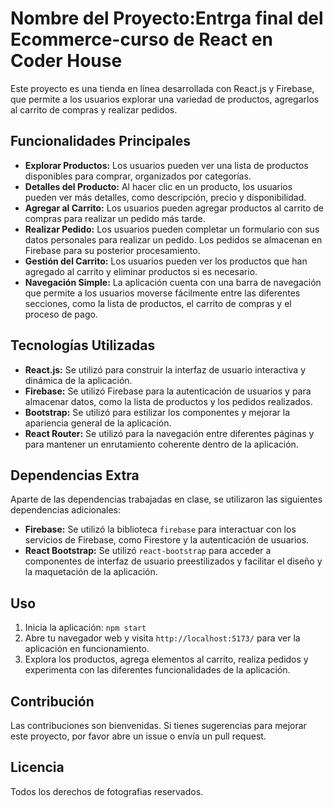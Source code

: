 # Nombre del Proyecto:Entrga final del Ecommerce-curso de React en Coder House

Este proyecto es una tienda en línea desarrollada con React.js y Firebase, que permite a los usuarios explorar una variedad de productos, agregarlos al carrito de compras y realizar pedidos.

## Funcionalidades Principales

- **Explorar Productos:** Los usuarios pueden ver una lista de productos disponibles para comprar, organizados por categorías.
- **Detalles del Producto:** Al hacer clic en un producto, los usuarios pueden ver más detalles, como descripción, precio y disponibilidad.
- **Agregar al Carrito:** Los usuarios pueden agregar productos al carrito de compras para realizar un pedido más tarde.
- **Realizar Pedido:** Los usuarios pueden completar un formulario con sus datos personales para realizar un pedido. Los pedidos se almacenan en Firebase para su posterior procesamiento.
- **Gestión del Carrito:** Los usuarios pueden ver los productos que han agregado al carrito y eliminar productos si es necesario.
- **Navegación Simple:** La aplicación cuenta con una barra de navegación que permite a los usuarios moverse fácilmente entre las diferentes secciones, como la lista de productos, el carrito de compras y el proceso de pago.

## Tecnologías Utilizadas

- **React.js:** Se utilizó para construir la interfaz de usuario interactiva y dinámica de la aplicación.
- **Firebase:** Se utilizó Firebase para la autenticación de usuarios y para almacenar datos, como la lista de productos y los pedidos realizados.
- **Bootstrap:** Se utilizó para estilizar los componentes y mejorar la apariencia general de la aplicación.
- **React Router:** Se utilizó para la navegación entre diferentes páginas y para mantener un enrutamiento coherente dentro de la aplicación.

## Dependencias Extra

Aparte de las dependencias trabajadas en clase, se utilizaron las siguientes dependencias adicionales:

- **Firebase:** Se utilizó la biblioteca `firebase` para interactuar con los servicios de Firebase, como Firestore y la autenticación de usuarios.
- **React Bootstrap:** Se utilizó `react-bootstrap` para acceder a componentes de interfaz de usuario preestilizados y facilitar el diseño y la maquetación de la aplicación.

## Uso

1. Inicia la aplicación: `npm start`
2. Abre tu navegador web y visita `http://localhost:5173/` para ver la aplicación en funcionamiento.
3. Explora los productos, agrega elementos al carrito, realiza pedidos y experimenta con las diferentes funcionalidades de la aplicación.

## Contribución

Las contribuciones son bienvenidas. Si tienes sugerencias para mejorar este proyecto, por favor abre un issue o envía un pull request.

## Licencia

Todos los derechos de fotografias reservados.
